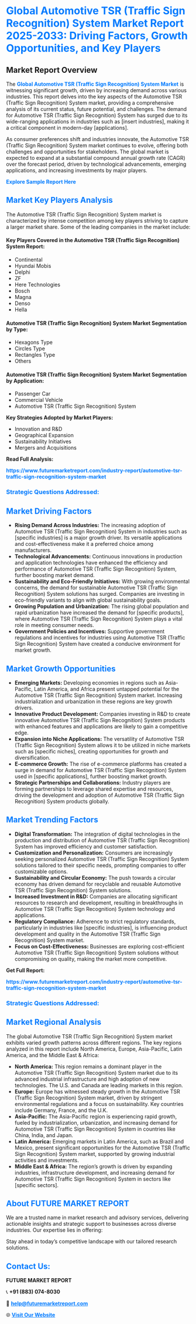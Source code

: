 <h1 style="color: #007BFF;">Global Automotive TSR (Traffic Sign Recognition) System Market Report 2025-2033: Driving Factors, Growth Opportunities, and Key Players</h1>

<section id="overview">
<h2>Market Report Overview</h2>
<p>The <a href="https://www.futuremarketreport.com/industry-report/automotive-tsr-traffic-sign-recognition-system-market" style="color: #007BFF; text-decoration: none;"><strong>Global Automotive TSR (Traffic Sign Recognition) System Market</strong></a> is witnessing significant growth, driven by increasing demand across various industries. This report delves into the key aspects of the Automotive TSR (Traffic Sign Recognition) System market, providing a comprehensive analysis of its current status, future potential, and challenges. The demand for Automotive TSR (Traffic Sign Recognition) System has surged due to its wide-ranging applications in industries such as [insert industries], making it a critical component in modern-day [applications].</p>
<p>As consumer preferences shift and industries innovate, the Automotive TSR (Traffic Sign Recognition) System market continues to evolve, offering both challenges and opportunities for stakeholders. The global market is expected to expand at a substantial compound annual growth rate (CAGR) over the forecast period, driven by technological advancements, emerging applications, and increasing investments by major players.</p>
</section>

<section id="overview">
<p><a href="https://www.futuremarketreport.com/request-sample/reportId=126342" style="color: #007BFF; text-decoration: none;"><strong>Explore Sample Report Here</strong></a></p>
</section>

<section id="key-players">
<h2 style="color: #007BFF;">Market Key Players Analysis</h2>
<p>The Automotive TSR (Traffic Sign Recognition) System market is characterized by intense competition among key players striving to capture a larger market share. Some of the leading companies in the market include:</p>
<h4>Key Players Covered in the Automotive TSR (Traffic Sign Recognition) System Report:</h4>
<ul><li>Continental</li><li>Hyundai Mobis</li><li>Delphi</li><li>ZF</li><li>Here Technologies</li><li>Bosch</li><li>Magna</li><li>Denso</li><li>Hella</li></ul>
<h4>Automotive TSR (Traffic Sign Recognition) System Market Segmentation by Type:</h4>
<ul><li>Hexagons Type</li><li>Circles Type</li><li>Rectangles Type</li><li>Others</li></ul>

<h4>Automotive TSR (Traffic Sign Recognition) System Market Segmentation by Application:</h4>
<ul><li>Passenger Car</li><li>Commercial Vehicle</li><li>Automotive TSR (Traffic Sign Recognition) System</li></ul>
<p><strong>Key Strategies Adopted by Market Players:</strong></p>
<ul>
<li>Innovation and R&D</li>
<li>Geographical Expansion</li>
<li>Sustainability Initiatives</li>
<li>Mergers and Acquisitions</li>
</ul>
</section>

<section>
<p><strong>Read Full Analysis: </strong></p><a href="https://www.futuremarketreport.com/industry-report/automotive-tsr-traffic-sign-recognition-system-market" style="color: #007BFF; text-decoration: none;"><strong>https://www.futuremarketreport.com/industry-report/automotive-tsr-traffic-sign-recognition-system-market</strong></a>
<h3 style="color: #007BFF;">Strategic Questions Addressed:</h3>
</section>

<section id="driving-factors">
<h2 style="color: #007BFF;">Market Driving Factors</h2>
<ul>
<li><strong>Rising Demand Across Industries:</strong> The increasing adoption of Automotive TSR (Traffic Sign Recognition) System in industries such as [specific industries] is a major growth driver. Its versatile applications and cost-effectiveness make it a preferred choice among manufacturers.</li>
<li><strong>Technological Advancements:</strong> Continuous innovations in production and application technologies have enhanced the efficiency and performance of Automotive TSR (Traffic Sign Recognition) System, further boosting market demand.</li>
<li><strong>Sustainability and Eco-Friendly Initiatives:</strong> With growing environmental concerns, the demand for sustainable Automotive TSR (Traffic Sign Recognition) System solutions has surged. Companies are investing in eco-friendly variants to align with global sustainability goals.</li>
<li><strong>Growing Population and Urbanization:</strong> The rising global population and rapid urbanization have increased the demand for [specific products], where Automotive TSR (Traffic Sign Recognition) System plays a vital role in meeting consumer needs.</li>
<li><strong>Government Policies and Incentives:</strong> Supportive government regulations and incentives for industries using Automotive TSR (Traffic Sign Recognition) System have created a conducive environment for market growth.</li>
</ul>
</section>

<section id="growth-opportunities">
<h2 style="color: #007BFF;">Market Growth Opportunities</h2>
<ul>
<li><strong>Emerging Markets:</strong> Developing economies in regions such as Asia-Pacific, Latin America, and Africa present untapped potential for the Automotive TSR (Traffic Sign Recognition) System market. Increasing industrialization and urbanization in these regions are key growth drivers.</li>
<li><strong>Innovative Product Development:</strong> Companies investing in R&D to create innovative Automotive TSR (Traffic Sign Recognition) System products with enhanced features and applications are likely to gain a competitive edge.</li>
<li><strong>Expansion into Niche Applications:</strong> The versatility of Automotive TSR (Traffic Sign Recognition) System allows it to be utilized in niche markets such as [specific niches], creating opportunities for growth and diversification.</li>
<li><strong>E-commerce Growth:</strong> The rise of e-commerce platforms has created a surge in demand for Automotive TSR (Traffic Sign Recognition) System used in [specific applications], further boosting market growth.</li>
<li><strong>Strategic Partnerships and Collaborations:</strong> Industry players are forming partnerships to leverage shared expertise and resources, driving the development and adoption of Automotive TSR (Traffic Sign Recognition) System products globally.</li>
</ul>
</section>

<section id="trending-factors">
<h2 style="color: #007BFF;">Market Trending Factors</h2>
<ul>
<li><strong>Digital Transformation:</strong> The integration of digital technologies in the production and distribution of Automotive TSR (Traffic Sign Recognition) System has improved efficiency and customer satisfaction.</li>
<li><strong>Customization and Personalization:</strong> Consumers are increasingly seeking personalized Automotive TSR (Traffic Sign Recognition) System solutions tailored to their specific needs, prompting companies to offer customizable options.</li>
<li><strong>Sustainability and Circular Economy:</strong> The push towards a circular economy has driven demand for recyclable and reusable Automotive TSR (Traffic Sign Recognition) System solutions.</li>
<li><strong>Increased Investment in R&D:</strong> Companies are allocating significant resources to research and development, resulting in breakthroughs in Automotive TSR (Traffic Sign Recognition) System technology and applications.</li>
<li><strong>Regulatory Compliance:</strong> Adherence to strict regulatory standards, particularly in industries like [specific industries], is influencing product development and quality in the Automotive TSR (Traffic Sign Recognition) System market.</li>
<li><strong>Focus on Cost-Effectiveness:</strong> Businesses are exploring cost-efficient Automotive TSR (Traffic Sign Recognition) System solutions without compromising on quality, making the market more competitive.</li>
</ul>
</section>

<section>
<p><strong>Get Full Report: </strong></p><a href="https://www.futuremarketreport.com/industry-report/automotive-tsr-traffic-sign-recognition-system-market" style="color: #007BFF; text-decoration: none;"><strong>https://www.futuremarketreport.com/industry-report/automotive-tsr-traffic-sign-recognition-system-market</strong></a>
<h3 style="color: #007BFF;">Strategic Questions Addressed:</h3>
</section>


<section id="regional-analysis">
<h2 style="color: #007BFF;">Market Regional Analysis</h2>
<p>The global Automotive TSR (Traffic Sign Recognition) System market exhibits varied growth patterns across different regions. The key regions analyzed in this report include North America, Europe, Asia-Pacific, Latin America, and the Middle East & Africa:</p>
<ul>
<li><strong>North America:</strong> This region remains a dominant player in the Automotive TSR (Traffic Sign Recognition) System market due to its advanced industrial infrastructure and high adoption of new technologies. The U.S. and Canada are leading markets in this region.</li>
<li><strong>Europe:</strong> Europe has witnessed steady growth in the Automotive TSR (Traffic Sign Recognition) System market, driven by stringent environmental regulations and a focus on sustainability. Key countries include Germany, France, and the U.K.</li>
<li><strong>Asia-Pacific:</strong> The Asia-Pacific region is experiencing rapid growth, fueled by industrialization, urbanization, and increasing demand for Automotive TSR (Traffic Sign Recognition) System in countries like China, India, and Japan.</li>
<li><strong>Latin America:</strong> Emerging markets in Latin America, such as Brazil and Mexico, present significant opportunities for the Automotive TSR (Traffic Sign Recognition) System market, supported by growing industrial activities and investments.</li>
<li><strong>Middle East & Africa:</strong> The region’s growth is driven by expanding industries, infrastructure development, and increasing demand for Automotive TSR (Traffic Sign Recognition) System in sectors like [specific sectors].</li>
</ul>
</section>

<footer>
<h2 style="color: #007BFF;">About FUTURE MARKET REPORT</h2>
<p>We are a trusted name in market research and advisory services, delivering actionable insights and strategic support to businesses across diverse industries. Our expertise lies in offering:</p>

<p>Stay ahead in today’s competitive landscape with our tailored research solutions.</p>

<h2 style="color: #007BFF;">Contact Us:</h2>
<p><strong>FUTURE MARKET REPORT</strong></p>
<p>📞 <strong>+91 (883) 074-8030</strong></p>
<p>📧 <strong><a href="mailto:help@futuremarketreport.com" style="color: #007BFF;">help@futuremarketreport.com</a></strong></p>
<p>🌐 <strong><a href="https://www.futuremarketreport.com/" style="color: #007BFF;">Visit Our Website</a></strong></p>
</footer>